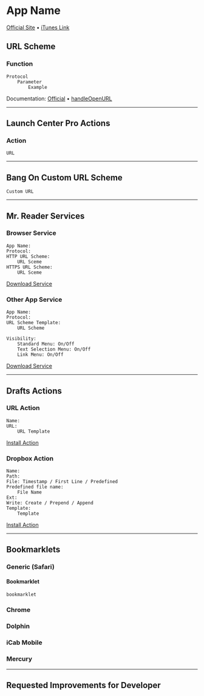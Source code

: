 # App Name

[Official Site](Link) • [iTunes Link](Link)

## URL Scheme

### Function

    Protocol
        Parameter
            Example

Documentation: [Official](Link) • [handleOpenURL](Link)

---

## Launch Center Pro Actions

### Action

    URL

---

## Bang On Custom URL Scheme

    Custom URL

---

## Mr. Reader Services

### Browser Service

    App Name:
    Protocol:
    HTTP URL Scheme:
        URL Sceme
    HTTPS URL Scheme:
        URL Sceme

[Download Service](https://raw.github.com/christopherdwhite/iosWorkflows/master/mrreader-services/FILENAME.mrreaderbrowserconf)

### Other App Service

    App Name:
    Protocol:
    URL Scheme Template:
        URL Scheme
    
    Visibility:
        Standard Menu: On/Off
        Text Selection Menu: On/Off
        Link Menu: On/Off

[Download Service](https://raw.github.com/christopherdwhite/iosWorkflows/master/mrreader-services/FILENAME.mrreaderbrowserconf)

---

## Drafts Actions

### URL Action

    Name:
    URL:
        URL Template

[Install Action](URL)

### Dropbox Action

    Name:
    Path: 
    File: Timestamp / First Line / Predefined
    Predefined file name:
        File Name
    Ext: 
    Write: Create / Prepend / Append
    Template:
        Template

[Install Action](URL)

---

## Bookmarklets

### Generic (Safari)

#### Bookmarklet

```javascript
bookmarklet
```

### Chrome

### Dolphin

### iCab Mobile

### Mercury

---

## Requested Improvements for Developer
